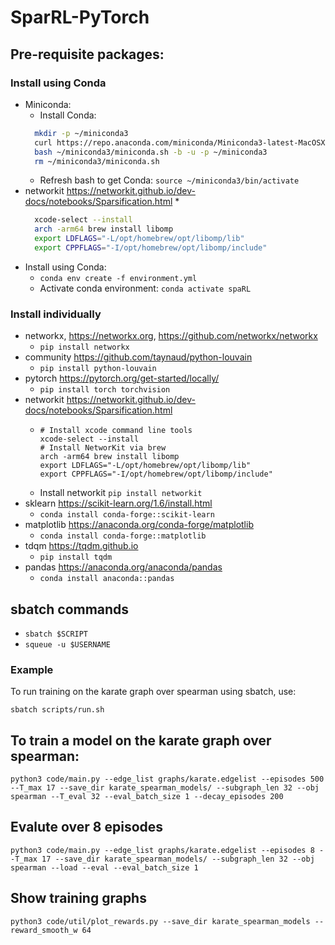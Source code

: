 # SparRL-PyTorch


## Pre-requisite packages:

### Install using Conda
* Miniconda:
  * Install Conda:
  ```bash
    mkdir -p ~/miniconda3
    curl https://repo.anaconda.com/miniconda/Miniconda3-latest-MacOSX-arm64.sh -o ~/miniconda3/miniconda.sh
    bash ~/miniconda3/miniconda.sh -b -u -p ~/miniconda3
    rm ~/miniconda3/miniconda.sh
  ```
  * Refresh bash to get Conda: `source ~/miniconda3/bin/activate`
* networkit https://networkit.github.io/dev-docs/notebooks/Sparsification.html
  * 
  ```bash
    xcode-select --install
    arch -arm64 brew install libomp
    export LDFLAGS="-L/opt/homebrew/opt/libomp/lib"
    export CPPFLAGS="-I/opt/homebrew/opt/libomp/include"
  ```
* Install using Conda:
  * `conda env create -f environment.yml`
  * Activate conda environment: ` conda activate spaRL      `

### Install individually
* networkx, https://networkx.org, https://github.com/networkx/networkx
  * `pip install networkx`
* community https://github.com/taynaud/python-louvain
  * `pip install python-louvain`
* pytorch https://pytorch.org/get-started/locally/
  * `pip install torch torchvision`
* networkit https://networkit.github.io/dev-docs/notebooks/Sparsification.html
  * ```commandline 
    # Install xcode command line tools 
    xcode-select --install
    # Install NetworKit via brew 
    arch -arm64 brew install libomp
    export LDFLAGS="-L/opt/homebrew/opt/libomp/lib"
    export CPPFLAGS="-I/opt/homebrew/opt/libomp/include"
    ```
  * Install networkit `pip install networkit`
* sklearn https://scikit-learn.org/1.6/install.html
  * `conda install conda-forge::scikit-learn`
* matplotlib https://anaconda.org/conda-forge/matplotlib
  * `conda install conda-forge::matplotlib`
* tdqm https://tqdm.github.io
  * `pip install tqdm`
* pandas https://anaconda.org/anaconda/pandas
  * `conda install anaconda::pandas`

## sbatch commands
* `sbatch $SCRIPT`
* `squeue -u $USERNAME`

### Example
To run training on the karate graph over spearman using sbatch, use: 
```commandline
sbatch scripts/run.sh
```

## To train a model on the karate graph over spearman:
```code
python3 code/main.py --edge_list graphs/karate.edgelist --episodes 500 --T_max 17 --save_dir karate_spearman_models/ --subgraph_len 32 --obj spearman --T_eval 32 --eval_batch_size 1 --decay_episodes 200
```

## Evalute over 8 episodes
```code
python3 code/main.py --edge_list graphs/karate.edgelist --episodes 8 --T_max 17 --save_dir karate_spearman_models/ --subgraph_len 32 --obj spearman --load --eval --eval_batch_size 1
```

## Show training graphs
```code
python3 code/util/plot_rewards.py --save_dir karate_spearman_models --reward_smooth_w 64
```


